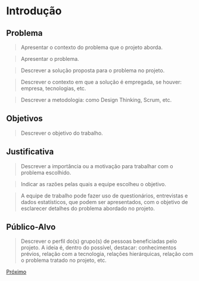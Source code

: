 # Introdução

## Problema
> Apresentar o contexto do problema que o projeto aborda.

> Apresentar o problema. 

> Descrever a solução proposta para o problema no projeto.

> Descrever o contexto em que a solução é empregada, se houver: empresa, tecnologias, etc. 

> Descrever a metodologia: como Design Thinking, Scrum, etc.

## Objetivos

> Descrever o objetivo do trabalho.

## Justificativa

> Descrever a importância ou a motivação para trabalhar com o problema escolhido. 

> Indicar as razões pelas quais a equipe escolheu o objetivo.
 
> A equipe de trabalho pode fazer uso de questionários, entrevistas e dados estatísticos, que podem ser apresentados, com o objetivo de esclarecer detalhes do problema abordado no projeto.

## Público-Alvo

> Descrever o perfil do(s) grupo(s) de pessoas beneficiadas pelo projeto. A ideia é, dentro do possível, destacar: conhecimentos prévios, relação com a tecnologia, relações
hierárquicas, relação com o problema tratado no projeto, etc.

[Próximo](./2-TrabalhosRelacionados.md)
